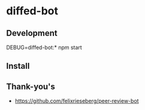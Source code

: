 # diffed-bot

## Development

DEBUG=diffed-bot:* npm start

## Install

## Thank-you's

* https://github.com/felixrieseberg/peer-review-bot
